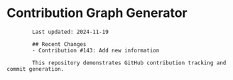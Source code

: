 # Contribution Graph Generator
            
            Last updated: 2024-11-19
            
            ## Recent Changes
            - Contribution #143: Add new information
            
            This repository demonstrates GitHub contribution tracking and commit generation.
        